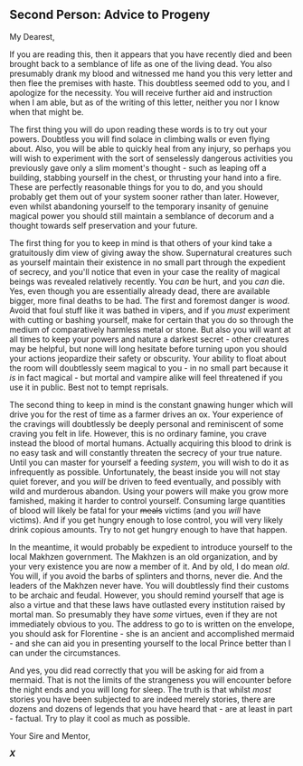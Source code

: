 ## Second Person: Advice to Progeny

My Dearest,

If you are reading this, then it appears that you have recently died and been brought back to a semblance of life as one of the living dead. You also presumably drank my blood and witnessed me hand you this very letter and then flee the premises with haste. This doubtless seemed odd to you, and I apologize for the necessity. You will receive further aid and instruction when I am able, but as of the writing of this letter, neither you nor I know when that might be.

The first thing you will do upon reading these words is to try out your powers. Doubtless you will find solace in climbing walls or even flying about. Also, you will be able to quickly heal from any injury, so perhaps you will wish to experiment with the sort of senselessly dangerous activities you previously gave only a slim moment's thought - such as leaping off a building, stabbing yourself in the chest, or thrusting your hand into a fire. These are perfectly reasonable things for you to do, and you should probably get them out of your system sooner rather than later. However, even whilst abandoning yourself to the temporary insanity of genuine magical power you should still maintain a semblance of decorum and a thought towards self preservation and your future.

The first thing for you to keep in mind is that others of your kind take a gratuitously dim view of giving away the show. Supernatural creatures such as yourself maintain their existence in no small part through the expedient of secrecy, and you'll notice that even in your case the reality of magical beings was revealed relatively recently. You _can_ be hurt, and you _can_ die. Yes, even though you are essentially already dead, there are available bigger, more final deaths to be had. The first and foremost danger is _wood_. Avoid that foul stuff like it was bathed in vipers, and if you _must_ experiment with cutting or bashing yourself, make for certain that you do so through the medium of comparatively harmless metal or stone. But also you will want at all times to keep your powers and nature a darkest secret - other creatures may be helpful, but none will long hesitate before turning upon you should your actions jeopardize their safety or obscurity. Your ability to float about the room will doubtlessly seem magical to you - in no small part because it _is_ in fact magical - but mortal and vampire alike will feel threatened if you use it in public. Best not to tempt reprisals.

The second thing to keep in mind is the constant gnawing hunger which will drive you for the rest of time as a farmer drives an ox. Your experience of the cravings will doubtlessly be deeply personal and reminiscent of some craving you felt in life. However, this is no ordinary famine, you crave instead the blood of mortal humans. Actually acquiring this blood to drink is no easy task and will constantly threaten the secrecy of your true nature. Until you can master for yourself a feeding _system_, you will wish to do it as infrequently as possible. Unfortunately, the beast inside you will not stay quiet forever, and you _will_ be driven to feed eventually, and possibly with wild and murderous abandon. Using your powers will make you grow more famished, making it harder to control yourself. Consuming large quantities of blood will likely be fatal for your ~~meals~~ victims (and you _will_ have victims). And if you get hungry enough to lose control, you will very likely drink copious amounts. Try to not get hungry enough to have that happen.

In the meantime, it would probably be expedient to introduce yourself to the local Makhzen government. The Makhzen is an old organization, and by your very existence you are now a member of it. And by old, I do mean _old_. You will, if you avoid the barbs of splinters and thorns, never die. And the leaders of the Makhzen never have. You will doubtlessly find their customs to be archaic and feudal. However, you should remind yourself that age is also a virtue and that these laws have outlasted every institution raised by mortal man. So presumably they have _some_ virtues, even if they are not immediately obvious to you. The address to go to is written on the envelope, you should ask for Florentine - she is an ancient and accomplished mermaid - and she can aid you in presenting yourself to the local Prince better than I can under the circumstances.

And yes, you did read correctly that you will be asking for aid from a mermaid. That is not the limits of the strangeness you will encounter before the night ends and you will long for sleep. The truth is that whilst _most_ stories you have been subjected to are indeed merely stories, there are dozens and dozens of legends that you have heard that - are at least in part - factual. Try to play it cool as much as possible.

Your Sire and Mentor,

_**X**_
